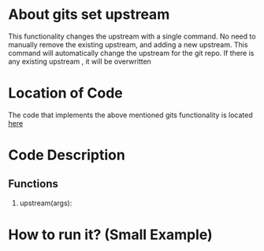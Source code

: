 # About gits set upstream
This functionality changes the upstream with a single command. No need to manually remove the existing upstream, and 
adding a new upstream. This command will automatically change the upstream for the git repo. If there is any existing 
upstream , it will be overwritten

# Location of Code
The code that implements the above mentioned gits functionality is located [here](https://github.com/harshitpatel96/GITS/blob/master/code/gits_setupstream.py)

# Code Description
## Functions
1. upstream(args):


# How to run it? (Small Example)
```

```